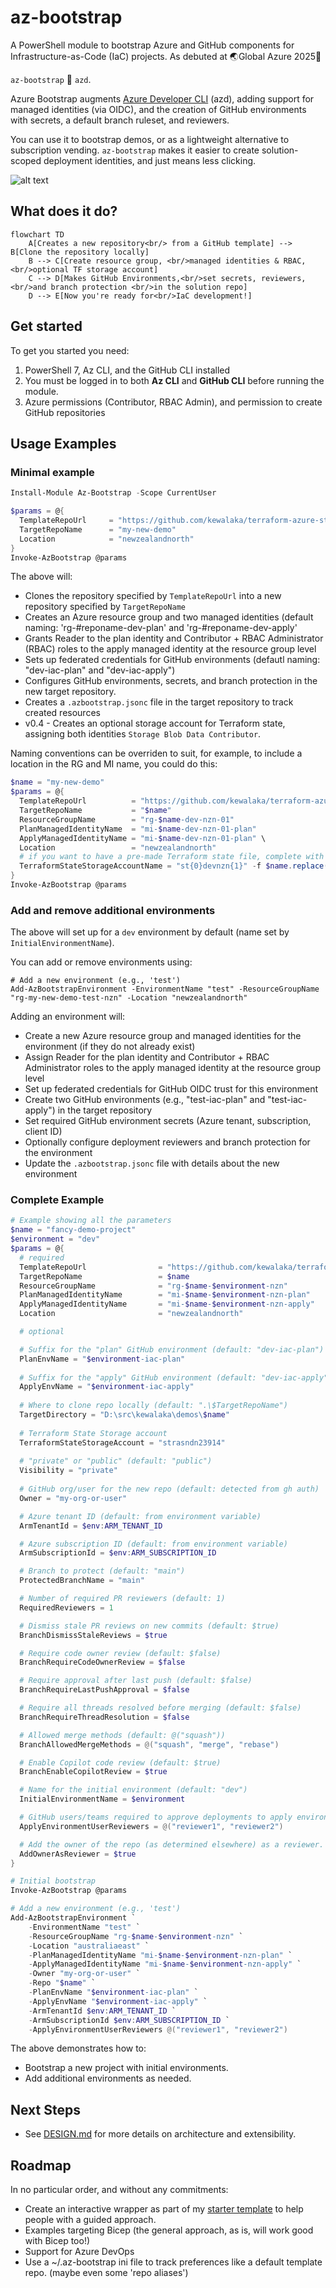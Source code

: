 # az-bootstrap

A PowerShell module to bootstrap Azure and GitHub components for Infrastructure-as-Code (IaC) projects.  As debuted at 🌏Global Azure 2025🎉

`az-bootstrap` 💖 `azd`.

Azure Bootstrap augments [Azure Developer CLI](https://learn.microsoft.com/en-us/azure/developer/azure-developer-cli/overview?tabs=windows&WT.mc_id=MVP_388586) (azd),
adding support for managed identities (via OIDC), and the creation of GitHub environments with secrets, a default branch ruleset, and reviewers.

You can use it to bootstrap demos, or as a lightweight alternative to subscription vending.  `az-bootstrap` makes it easier to create solution-scoped deployment identities, and just means less clicking.

![alt text](./images/az-bootstrap.gif)

## What does it do?

```mermaid
flowchart TD
    A[Creates a new repository<br/> from a GitHub template] --> B[Clone the repository locally]
    B --> C[Create resource group, <br/>managed identities & RBAC,<br/>optional TF storage account]
    C --> D[Makes GitHub Environments,<br/>set secrets, reviewers,<br/>and branch protection <br/>in the solution repo]
    D --> E[Now you're ready for<br/>IaC development!]
```

## Get started

To get you started you need:

1. PowerShell 7, Az CLI, and the GitHub CLI installed
1. You must be logged in to both **Az CLI** and **GitHub CLI** before running the module.
1. Azure permissions (Contributor, RBAC Admin), and permission to create GitHub repositories

## Usage Examples

### Minimal example

```powershell
Install-Module Az-Bootstrap -Scope CurrentUser

$params = @{
  TemplateRepoUrl     = "https://github.com/kewalaka/terraform-azure-starter-template"
  TargetRepoName      = "my-new-demo"
  Location            = "newzealandnorth"
}
Invoke-AzBootstrap @params
```

The above will:

- Clones the repository specified by `TemplateRepoUrl` into a new repository specified by `TargetRepoName`
- Creates an Azure resource group and two managed identities (default naming: 'rg-#reponame-dev-plan' and 'rg-#reponame-dev-apply'
- Grants Reader to the plan identity and Contributor + RBAC Administrator (RBAC) roles to the apply managed identity at the resource group level
- Sets up federated credentials for GitHub environments (defautl naming: "dev-iac-plan" and "dev-iac-apply")
- Configures GitHub environments, secrets, and branch protection in the new target repository.
- Creates a `.azbootstrap.jsonc` file in the target repository to track created resources
- v0.4 - Creates an optional storage account for Terraform state, assigning both identities `Storage Blob Data Contributor`.

Naming conventions can be overriden to suit, for example, to include a location in the RG and MI name, you could do this:

```powershell
$name = "my-new-demo"
$params = @{
  TemplateRepoUrl          = "https://github.com/kewalaka/terraform-azure-starter-template"
  TargetRepoName           = "$name"
  ResourceGroupName        = "rg-$name-dev-nzn-01"
  PlanManagedIdentityName  = "mi-$name-dev-nzn-01-plan"
  ApplyManagedIdentityName = "mi-$name-dev-nzn-01-plan" \
  Location                 = "newzealandnorth"
  # if you want to have a pre-made Terraform state file, complete with a bit of randomness for good luck:
  TerraformStateStorageAccountName = "st{0}devnzn{1}" -f $name.replace("-",""), $([System.Guid]::NewGuid().ToString('N').Substring(0,4))
}
Invoke-AzBootstrap @params
```

### Add and remove additional environments

The above will set up for a `dev` environment by default (name set by `InitialEnvironmentName`).

You can add or remove environments using:

```pwsh
# Add a new environment (e.g., 'test')
Add-AzBootstrapEnvironment -EnvironmentName "test" -ResourceGroupName "rg-my-new-demo-test-nzn" -Location "newzealandnorth"
```

Adding an environment will:

- Create a new Azure resource group and managed identities for the environment (if they do not already exist)
- Assign Reader for the plan identity and Contributor + RBAC Administrator roles to the apply managed identity at the resource group level
- Set up federated credentials for GitHub OIDC trust for this environment
- Create two GitHub environments (e.g., "test-iac-plan" and "test-iac-apply") in the target repository
- Set required GitHub environment secrets (Azure tenant, subscription, client ID)
- Optionally configure deployment reviewers and branch protection for the environment
- Update the `.azbootstrap.jsonc` file with details about the new environment

### Complete Example

```powershell
# Example showing all the parameters
$name = "fancy-demo-project"
$environment = "dev"
$params = @{
  # required
  TemplateRepoUrl                = "https://github.com/kewalaka/terraform-azure-starter-template"
  TargetRepoName                 = $name
  ResourceGroupName              = "rg-$name-$environment-nzn"
  PlanManagedIdentityName        = "mi-$name-$environment-nzn-plan"
  ApplyManagedIdentityName       = "mi-$name-$environment-nzn-apply"
  Location                       = "newzealandnorth"

  # optional

  # Suffix for the "plan" GitHub environment (default: "dev-iac-plan")
  PlanEnvName = "$environment-iac-plan"
  
  # Suffix for the "apply" GitHub environment (default: "dev-iac-apply")
  ApplyEnvName = "$environment-iac-apply"
  
  # Where to clone repo locally (default: ".\$TargetRepoName")
  TargetDirectory = "D:\src\kewalaka\demos\$name" 
  
  # Terraform State Storage account
  TerraformStateStorageAccount = "strasndn23914"
  
  # "private" or "public" (default: "public")
  Visibility = "private"             
  
  # GitHub org/user for the new repo (default: detected from gh auth)
  Owner = "my-org-or-user"      

  # Azure tenant ID (default: from environment variable)
  ArmTenantId = $env:ARM_TENANT_ID    

  # Azure subscription ID (default: from environment variable)
  ArmSubscriptionId = $env:ARM_SUBSCRIPTION_ID 

  # Branch to protect (default: "main")
  ProtectedBranchName = "main"                

  # Number of required PR reviewers (default: 1)
  RequiredReviewers = 1                     

  # Dismiss stale PR reviews on new commits (default: $true)
  BranchDismissStaleReviews = $true

  # Require code owner review (default: $false)
  BranchRequireCodeOwnerReview = $false

  # Require approval after last push (default: $false)
  BranchRequireLastPushApproval = $false

  # Require all threads resolved before merging (default: $false)
  BranchRequireThreadResolution = $false

  # Allowed merge methods (default: @("squash"))
  BranchAllowedMergeMethods = @("squash", "merge", "rebase")

  # Enable Copilot code review (default: $true)
  BranchEnableCopilotReview = $true                 

  # Name for the initial environment (default: "dev")
  InitialEnvironmentName = $environment          

  # GitHub users/teams required to approve deployments to apply environment
  ApplyEnvironmentUserReviewers = @("reviewer1", "reviewer2")

  # Add the owner of the repo (as determined elsewhere) as a reviewer.
  AddOwnerAsReviewer = $true
}

# Initial bootstrap
Invoke-AzBootstrap @params

# Add a new environment (e.g., 'test')
Add-AzBootstrapEnvironment `
    -EnvironmentName "test" `
    -ResourceGroupName "rg-$name-$environment-nzn" `
    -Location "australiaeast" `
    -PlanManagedIdentityName "mi-$name-$environment-nzn-plan" `
    -ApplyManagedIdentityName "mi-$name-$environment-nzn-apply" `
    -Owner "my-org-or-user" `
    -Repo "$name" `
    -PlanEnvName "$environment-iac-plan" `
    -ApplyEnvName "$environment-iac-apply" `
    -ArmTenantId $env:ARM_TENANT_ID `
    -ArmSubscriptionId $env:ARM_SUBSCRIPTION_ID `
    -ApplyEnvironmentUserReviewers @("reviewer1", "reviewer2")
```

The above demonstrates how to:

- Bootstrap a new project with initial environments.
- Add additional environments as needed.

## Next Steps

- See [DESIGN.md](./DESIGN.md) for more details on architecture and extensibility.

## Roadmap

In no particular order, and without any commitments:

- Create an interactive wrapper as part of my [starter template](https://github.com/kewalaka/terraform-azure-starter-template) to help people with a guided approach.
- Examples targeting Bicep (the general approach, as is, will work good with Bicep too!)
- Support for Azure DevOps
- Use a ~/.az-bootstrap ini file to track preferences like a default template repo. (maybe even some 'repo aliases')
